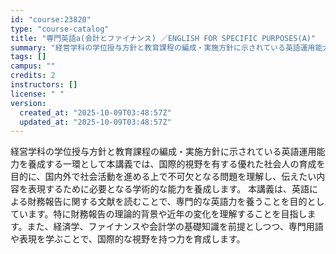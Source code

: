 ```yaml
---
id: "course:23820"
type: "course-catalog"
title: "専門英語a(会計とファイナンス) ／ENGLISH FOR SPECIFIC PURPOSES(A)"
summary: "経営学科の学位授与方針と教育課程の編成・実施方針に示されている英語運用能力を養成する一環として本講義では、国際的視野を有する優れた社会人の育成を目的に、国内外で社会活動を進める上で不可欠となる問題を理解し、伝えたい内容を表現するために必要と…"
tags: []
campus: ""
credits: 2
instructors: []
license: " "
version:
  created_at: "2025-10-09T03:48:57Z"
  updated_at: "2025-10-09T03:48:57Z"
---
```


経営学科の学位授与方針と教育課程の編成・実施方針に示されている英語運用能力を養成する一環として本講義では、国際的視野を有する優れた社会人の育成を目的に、国内外で社会活動を進める上で不可欠となる問題を理解し、伝えたい内容を表現するために必要となる学術的な能力を養成します。 本講義は、英語による財務報告に関する文献を読むことで、専門的な英語力を養うことを目的としています。特に財務報告の理論的背景や近年の変化を理解することを目指します。また、経済学、ファイナンスや会計学の基礎知識を前提としつつ、専門用語や表現を学ぶことで、国際的な視野を持つ力を育成します。
